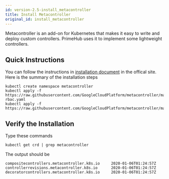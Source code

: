 ```yaml
---
id: version-2.5-install_metacontroller
title: Install Metacontroller
original_id: install_metacontroller
---
```


Metacontroller is an add-on for Kubernetes that makes it easy to write and deploy custom controllers. PrimeHub uses it to implement some lightweight controllers.

## Quick Instructions

You can follow the instructions in [installation document](https://metacontroller.app/guide/install/) in the offical site. Here is the summary of the installation steps

```
kubectl create namespace metacontroller
kubectl apply -f https://raw.githubusercontent.com/GoogleCloudPlatform/metacontroller/master/manifests/metacontroller-rbac.yaml
kubectl apply -f https://raw.githubusercontent.com/GoogleCloudPlatform/metacontroller/master/manifests/metacontroller.yaml
```

## Verify the Installation

Type these commands
```
kubectl get crd | grep metacontroller
```        

The output should be
```
compositecontrollers.metacontroller.k8s.io     2020-01-06T01:24:57Z
controllerrevisions.metacontroller.k8s.io      2020-01-06T01:24:57Z
decoratorcontrollers.metacontroller.k8s.io     2020-01-06T01:24:57Z
```
